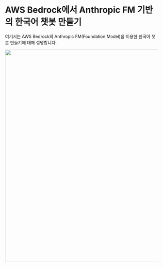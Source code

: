 # AWS Bedrock에서 Anthropic FM 기반의 한국어 챗봇 만들기

여기서는 AWS Bedrock의 Anthropic FM(Foundation Model)을 이용한 한국어 챗본 만들기에 대해 설명합니다.


<img src="https://github.com/kyopark2014/chatbot-based-on-bedrock-anthropic/assets/52392004/4387cd3f-8e74-4e4c-a6a1-02c343458237" width="700">
